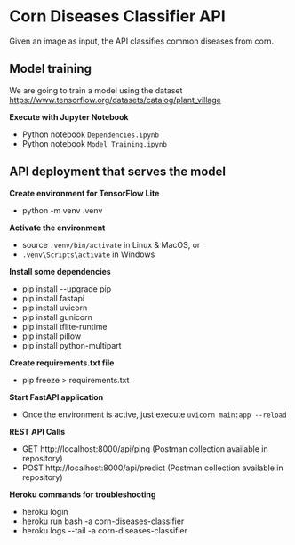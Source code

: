 # Corn Diseases Classifier API  

Given an image as input, the API classifies common diseases from corn.  

## Model training  

We are going to train a model using the dataset https://www.tensorflow.org/datasets/catalog/plant_village  

**Execute with Jupyter Notebook**  

* Python notebook `Dependencies.ipynb`  
* Python notebook `Model Training.ipynb`  

## API deployment that serves the model  

**Create environment for TensorFlow Lite**   

* python -m venv .venv  

**Activate the environment**  

* source `.venv/bin/activate` in Linux & MacOS, or 
* `.venv\Scripts\activate` in Windows  

**Install some dependencies**  

* pip install --upgrade pip  
* pip install fastapi  
* pip install uvicorn  
* pip install gunicorn   
* pip install tflite-runtime  
* pip install pillow  
* pip install python-multipart     

**Create requirements.txt file**     

* pip freeze > requirements.txt  

**Start FastAPI application**  

* Once the environment is active, just execute `uvicorn main:app --reload`    

**REST API Calls**  

* GET http://localhost:8000/api/ping (Postman collection available in repository)  
* POST http://localhost:8000/api/predict (Postman collection available in repository)  

**Heroku commands for troubleshooting**  

* heroku login  
* heroku run bash -a corn-diseases-classifier  
* heroku logs --tail -a corn-diseases-classifier  